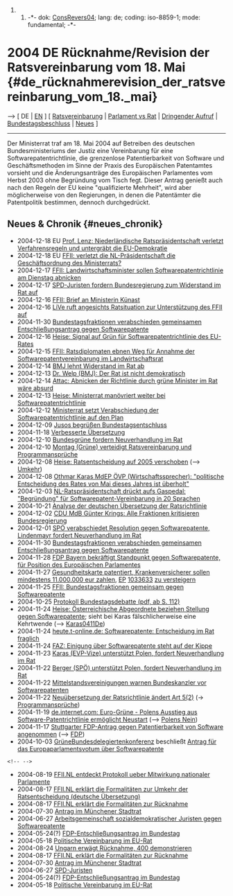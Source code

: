 1.  1.  -\*- dok: [ConsRevers04](ConsRevers04 "wikilink"); lang: de;
        coding: iso-8859-1; mode: fundamental; -\*-

# 2004 DE Rücknahme/Revision der Ratsvereinbarung vom 18. Mai {#de_rücknahmerevision_der_ratsvereinbarung_vom_18._mai}

\--\> \[ DE \| [ EN](ConsRevers04En "wikilink") \] \[ [
Ratsvereinbarung](Cons040518De "wikilink") \| [Parlament vs
Rat](http://swpat.ffii.org/papiere/europarl0309/cons0401/tab/ "wikilink")
\| [ Dringender Aufruf](LtrCons0406De "wikilink") \| [
Bundestagsbeschluss](Bundestag041130De "wikilink") \| [
Neues](SwpatcninoDe "wikilink") \]

------------------------------------------------------------------------

Der Ministerrat traf am 18. Mai 2004 auf Betreiben des deutschen
Bundesministeriums der Justiz eine Vereinbarung für eine
Softwarepatentrichtlinie, die grenzenlose Patentierbarkeit von Software
und Geschäftsmethoden im Sinne der Praxis des Europäischen Patentamtes
vorsieht und die Änderungsanträge des Europäischen Parlamentes vom
Herbst 2003 ohne Begründung vom Tisch fegt. Dieser Antrag genießt auch
nach den Regeln der EU keine \"qualifizierte Mehrheit\", wird aber
möglicherweise von den Regierungen, in denen die Patentämter die
Patentpolitik bestimmen, dennoch durchgedrückt.

## Neues & Chronik {#neues_chronik}

-   2004-12-18 EU [Prof. Lenz: Niederländische Ratspräsidentschaft
    verletzt Verfahrensregeln und untergräbt die
    EU-Demokratie](http://k.lenz.name/LB/ "wikilink")
-   2004-12-18 EU [FFII: verletzt die NL-Präsidentschaft die
    Geschäftsordnung des
    Ministerrats?](http://kwiki.ffii.org/ConsRegl0412En "wikilink")
-   2004-12-17 [ FFII: Landwirtschaftsminister sollen
    Softwarepatentrichtlinie am Dienstag
    abnicken](Cons041217De "wikilink")
-   2004-12-17 [ SPD-Juristen fordern Bundesregierung zum Widerstand im
    Rat auf](Asj041217De "wikilink")
-   2004-12-16 [ FFII: Brief an Ministerin
    Künast](FfiiKuenast041216De "wikilink")
-   2004-12-16 [LiVe ruft angesichts Ratsituation zur Unterstützung des
    FFII auf](http://www.pro-linux.de/news/2004/7624.html "wikilink")
-   2004-11-30 [ Bundestagsfraktionen verabschieden gemeinsamen
    Entschließungsantrag gegen
    Softwarepatente](Bundestag041130De "wikilink")
-   2004-12-16 [Heise: Signal auf Grün für Softwarepatentrichtlinie des
    EU-Rates](http://www.heise.de/newsticker/meldung/54321 "wikilink")
-   2004-12-15 [ FFII: Ratsdiplomaten ebnen Weg für Annahme der
    Softwarepatentvereinbarung im
    Landwirtschaftsrat](Cons041215De "wikilink")
-   2004-12-14 [ BMJ lehnt Widerstand im Rat ab](Bmj041214De "wikilink")
-   2004-12-13 [ Dr. Welp (BMJ): Der Rat ist nicht
    demokratisch](Welp041213De "wikilink")
-   2004-12-14 [ Attac: Abnicken der Richtlinie durch grüne Minister im
    Rat wäre absurd](Attac041214De "wikilink")
-   2004-12-13 [Heise: Ministerrat manövriert weiter bei
    Softwarepatentrichtlinie](http://www.heise.de/newsticker/meldung/54183 "wikilink")
-   2004-12-12 [ Ministerrat setzt Verabschiedung der
    Softwarepatentrichtlinie auf den Plan](Cons041213De "wikilink")
-   2004-12-09 [Jusos begrüßen
    Bundestagsentschluss](http://www.jusos.de/servlet/PB/menu/1076390/1537404.html "wikilink")
-   2004-11-18 [Verbesserte
    Übersetzung](http://register.consilium.eu.int/pdf/de/04/st11/st11979.de04.pdf "wikilink")
-   2004-12-10 [ Bundesgrüne fordern Neuverhandlung im
    Rat](Gruene041210De "wikilink")
-   2004-12-10 [ Montag (Grüne) verteidigt Ratsvereinbarung und
    Programmansprüche](Montag041210De "wikilink")
-   2004-12-08 [Heise: Ratsentscheidung auf 2005
    verschoben](http://www.heise.de/newsticker/meldung/54040 "wikilink")
    (\--\> [ Umkehr](Consrevers04De "wikilink"))
-   2004-12-08 [ Othmar Karas MdEP ÖVP (Wirtschaftssprecher):
    \"politische Entscheidung des Rates von Mai dieses Jahres ist
    überholt\"](Karas041208De "wikilink")
-   2004-12-03 [ NL-Ratspräsidentschaft drückt aufs Gaspedal:
    \"Begründung\" für Softwarepatent-Vereinbarung in 20
    Sprachen](Cons041203De "wikilink")
-   2004-10-21 [ Analyse der deutschen Übersetzung der
    Ratsrichtlinie](ConsDeTransDe "wikilink")
-   2004-12-02 [CDU MdB Günter Krings: Alle Fraktionen kritisieren
    Bundesregierung](http://www.guenter-krings.de/presse/show.php?id=518 "wikilink")
-   2004-12-01 [ SPÖ verabschiedet Resolution gegen Softwarepatente,
    Lindenmayr fordert Neuverhandlung im Rat](Spoe041201De "wikilink")
-   2004-11-30 [ Bundestagsfraktionen verabschieden gemeinsamen
    Entschließungsantrag gegen
    Softwarepatente](Bundestag041130De "wikilink")
-   2004-11-28 [ FDP Bayern bekräftigt Standpunkt gegen Softwarepatente,
    für Position des Europäischen
    Parlamentes](FdpBayern0411De "wikilink")
-   2004-11-27 [Gesundheitskarte patentiert, Krankenversicherer sollen
    mindestens 11.000.000 eur
    zahlen](http://www.heise.de/ct/aktuell/meldung/53684/ "wikilink"),
    [EP](http://swpat.ffii.org/patente/txt/ep/1033/263 "wikilink")
    [1033633](http://v3.espacenet.com/textclam?DB=EPODOC&RPN=EP1033263 "wikilink")
    [zu
    versteigern](http://www.pharmaboerse.com/lot.cfm?lotID=246 "wikilink")
-   2004-11-25 [ FFII: Bundestagsfraktionen gemeinsam gegen
    Softwarepatente](Bundestag041126De "wikilink")
-   2004-10-25 [Protokoll Bundestagsdebatte (pdf, ab S.
    112)](http://dip.bundestag.de/btp/15/15132.pdf "wikilink")
-   2004-11-24 [Heise: Österreichische Abgeordnete beziehen Stellung
    gegen
    Softwarepatente](http://www.heise.de/newsticker/meldung/53608 "wikilink");
    sieht bei Karas fälschlicherweise eine Kehrtwende (\--\>
    [Karas0411De](Karas0411De "wikilink"))
-   2004-11-24 [heute.t-online.de: Softwarepatente: Entscheidung im Rat
    fraglich](http://www.heute.t-online.de/ZDFheute/artikel/22/0,1367,COMP-0-2222870,00.html "wikilink")
-   2004-11-24 [ FAZ: Einigung über Softwarepatente steht auf der
    Kippe](Faz041125De "wikilink")
-   2004-11-23 [ Karas (EVP-Vize) unterstützt Polen, fordert
    Neuverhandlung im Rat](Karas0411De "wikilink")
-   2004-11-22 [ Berger (SPÖ) unterstützt Polen, fordert Neuverhandlung
    im Rat](Berger0411De "wikilink")
-   2004-11-22 [Mittelstandsvereinigungen warnen Bundeskanzler vor
    Softwarepatenten](http://www.heise.de/newsticker/meldung/53538 "wikilink")
-   2004-11-22 [ Neuübersetzung der Ratsrichtlinie ändert Art
    5(2)](ConsDeTransDe "wikilink") (-\> [
    Programmansprüche](EubsaProgDe "wikilink"))
-   2004-11-19 [de.internet.com: Euro-Grüne - Polens Ausstieg aus
    Software-Patentrichtlinie ermöglicht
    Neustart](http://de.internet.com/index.php?id=2032323 "wikilink")
    (\--\> [ Polens Nein](Polon0411De "wikilink"))
-   2004-11-17 [Stuttgarter FDP-Antrag gegen Patentierbarkeit von
    Software
    angenommen](http://www.fdp-bw.de/regional/dok_einzeln.php?kvid=Stuttgart&id=386 "wikilink")
    (\--\> [ FDP](SwpatfdpDe "wikilink"))
-   2004-10-03 [
    GrüneBundesdelegiertenkonferenz](SwpatgrueneDe "wikilink")
    beschließt [Antrag für das Europaparlamentsvotum über
    Softwarepatente](http://www.gruene-partei.de/cms/gruene_work/dok/39/39553.keine_softwarepatente.htm "wikilink")

```{=html}
<!-- -->
```
-   2004-08-19 [ FFII.NL entdeckt Protokoll ueber Mitwirkung nationaler
    Parlamente](Parlprot0408De "wikilink")
-   2004-08-17 [FFII.NL erklärt die Formalitäten zur Umkehr der
    Ratsentscheidung (deutsche
    Übersetzung)](http://kwiki.ffii.org/index.cgi?VrijschriftHowto040817De "wikilink")
-   2004-08-17 [FFII.NL erklärt die Formalitäten zur
    Rücknahme](http://www.ffii.nl/Members/awessels/vrijschrift.nl_change-the-vote-howto.pdf "wikilink")
-   2004-07-30 [ Antrag im Münchener Stadtrat](Limux040730De "wikilink")
-   2004-06-27 [ Arbeitsgemeinschaft sozialdemokratischer Juristen gegen
    Softwarepatente](SpdAsj040627De "wikilink")
-   2004-05-24(?) [FDP-Entschließungsantrag im
    Bundestag](http://swpat.ffii.org/papiere/europarl0309/fdp0405/index.de.html "wikilink")
-   2004-05-18 [ Politische Vereinbarung im
    EU-Rat](Cons040518De "wikilink")
-   2004-08-24 [ Ungarn erwägt Rücknahme, 400
    demonstrieren](Budapest040824De "wikilink")
-   2004-08-17 [FFII.NL erklärt die Formalitäten zur
    Rücknahme](http://www.ffii.nl/Members/awessels/vrijschrift.nl_change-the-vote-howto.pdf "wikilink")
-   2004-07-30 [ Antrag im Münchener Stadtrat](Limux040730De "wikilink")
-   2004-06-27 [ SPD-Juristen](SpdAsj040627De "wikilink")
-   2004-05-24(?) [FDP-Entschließungsantrag im
    Bundestag](http://swpat.ffii.org/papiere/europarl0309/fdp0405/index.de.html "wikilink")
-   2004-05-18 [ Politische Vereinbarung im
    EU-Rat](Cons040518De "wikilink")
